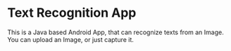 # Text Recognition App

This is a Java based Android App, that can recognize texts from an Image.
You can upload an Image, or just capture it.
